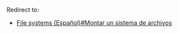 Redirect to:

*   [File systems (Español)#Montar un sistema de archivos](/index.php/File_systems_(Espa%C3%B1ol)#Montar_un_sistema_de_archivos "File systems (Español)")